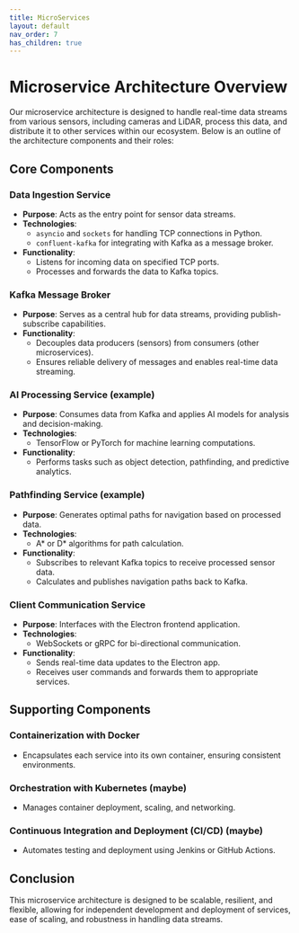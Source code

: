 ```yaml
---
title: MicroServices
layout: default
nav_order: 7
has_children: true
---
```


# Microservice Architecture Overview

Our microservice architecture is designed to handle real-time data streams from various sensors, including cameras and LiDAR, process this data, and distribute it to other services within our ecosystem. Below is an outline of the architecture components and their roles:

## Core Components

### Data Ingestion Service
- **Purpose**: Acts as the entry point for sensor data streams.
- **Technologies**:
  - `asyncio` and `sockets` for handling TCP connections in Python.
  - `confluent-kafka` for integrating with Kafka as a message broker.
- **Functionality**:
  - Listens for incoming data on specified TCP ports.
  - Processes and forwards the data to Kafka topics.

### Kafka Message Broker
- **Purpose**: Serves as a central hub for data streams, providing publish-subscribe capabilities.
- **Functionality**:
  - Decouples data producers (sensors) from consumers (other microservices).
  - Ensures reliable delivery of messages and enables real-time data streaming.

### AI Processing Service (example)
- **Purpose**: Consumes data from Kafka and applies AI models for analysis and decision-making.
- **Technologies**:
  - TensorFlow or PyTorch for machine learning computations.
- **Functionality**:
  - Performs tasks such as object detection, pathfinding, and predictive analytics.

### Pathfinding Service (example)
- **Purpose**: Generates optimal paths for navigation based on processed data.
- **Technologies**:
  - A* or D* algorithms for path calculation.
- **Functionality**:
  - Subscribes to relevant Kafka topics to receive processed sensor data.
  - Calculates and publishes navigation paths back to Kafka.

### Client Communication Service
- **Purpose**: Interfaces with the Electron frontend application.
- **Technologies**:
  - WebSockets or gRPC for bi-directional communication.
- **Functionality**:
  - Sends real-time data updates to the Electron app.
  - Receives user commands and forwards them to appropriate services.

## Supporting Components

### Containerization with Docker
- Encapsulates each service into its own container, ensuring consistent environments.

### Orchestration with Kubernetes (maybe)
- Manages container deployment, scaling, and networking.

### Continuous Integration and Deployment (CI/CD) (maybe)
- Automates testing and deployment using Jenkins or GitHub Actions.

## Conclusion

This microservice architecture is designed to be scalable, resilient, and flexible, allowing for independent development and deployment of services, ease of scaling, and robustness in handling data streams.

